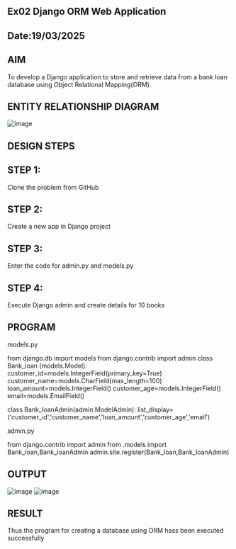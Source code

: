 ## Ex02 Django ORM Web Application
## Date:19/03/2025
## AIM
To develop a Django application to store and retrieve data from a bank loan database using Object Relational Mapping(ORM).

## ENTITY RELATIONSHIP DIAGRAM

![image](https://github.com/user-attachments/assets/73f88e27-5f5b-4171-8e31-1b0df7977603)

## DESIGN STEPS
## STEP 1:
Clone the problem from GitHub

## STEP 2:
Create a new app in Django project

## STEP 3:
Enter the code for admin.py and models.py

## STEP 4:
Execute Django admin and create details for 10 books

## PROGRAM
models.py

from django.db import models from django.contrib import admin class Bank_loan (models.Model): customer_id=models.IntegerField(primary_key=True) customer_name=models.CharField(max_length=100) loan_amount=models.IntegerField() customer_age=models.IntegerField() email=models.EmailField()

class Bank_loanAdmin(admin.ModelAdmin): list_display=('customer_id','customer_name','loan_amount','customer_age','email')

admin.py

from django.contrib import admin from .models import Bank_loan,Bank_loanAdmin admin.site.register(Bank_loan,Bank_loanAdmin)

## OUTPUT
![image](https://github.com/user-attachments/assets/81a60cad-aa4f-40f9-a8f6-dcd64d96ba11)
![image](https://github.com/user-attachments/assets/6d241abe-906b-4885-ac74-4f0cc4124b72)
## RESULT
Thus the program for creating a database using ORM hass been executed successfully
